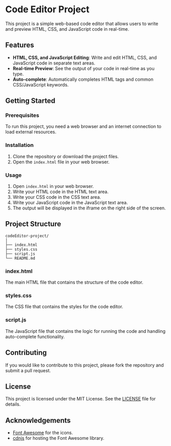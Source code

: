 # Code Editor Project

This project is a simple web-based code editor that allows users to write and preview HTML, CSS, and JavaScript code in real-time.

## Features

- **HTML, CSS, and JavaScript Editing**: Write and edit HTML, CSS, and JavaScript code in separate text areas.
- **Real-time Preview**: See the output of your code in real-time as you type.
- **Auto-complete**: Automatically completes HTML tags and common CSS/JavaScript keywords.

## Getting Started

### Prerequisites

To run this project, you need a web browser and an internet connection to load external resources.

### Installation

1. Clone the repository or download the project files.
2. Open the `index.html` file in your web browser.

### Usage

1. Open `index.html` in your web browser.
2. Write your HTML code in the HTML text area.
3. Write your CSS code in the CSS text area.
4. Write your JavaScript code in the JavaScript text area.
5. The output will be displayed in the iframe on the right side of the screen.

## Project Structure

```
codeEditor-project/
│
├── index.html
├── styles.css
├── script.js
└── README.md
```

### index.html

The main HTML file that contains the structure of the code editor.

### styles.css

The CSS file that contains the styles for the code editor.

### script.js

The JavaScript file that contains the logic for running the code and handling auto-complete functionality.

## Contributing

If you would like to contribute to this project, please fork the repository and submit a pull request.

## License

This project is licensed under the MIT License. See the [LICENSE](LICENSE) file for details.

## Acknowledgements

- [Font Awesome](https://fontawesome.com/) for the icons.
- [cdnjs](https://cdnjs.com/) for hosting the Font Awesome library.
